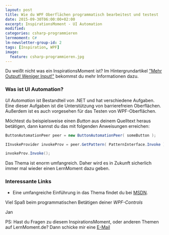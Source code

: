 ```yaml
---
layout: post
title: Wie du WPF Oberflächen programmatisch bearbeitest und testest
date: 2015-09-30T06:00:00+02:00
excerpt: InspirationsMoment - UI Automation
modified:
categories: csharp-programmieren
lernmoment: C#
lm-newsletter-group-id: 2
tags: [Inspiration, WPF]
image:
  feature: csharp-programmieren.jpg
---
```



Du weißt nicht was ein InspirationsMoment ist? Im Hintergrundartikel ["Mehr Output! Weniger Input!"](/hintergrund/mehr-output-weniger-input/) bekommst du mehr Informationen dazu.

### Was ist UI Automation?

*UI Automation* ist Bestandteil von .NET und hat verschiedene Aufgaben. Eine dieser Aufgaben ist die Unterstützung von barrierefreien Oberflächen. Außerdem ist es auch vorgesehen für das Testen von WPF-Oberflächen.

Möchtest du beispielsweise einen *Button* aus deinem Quelltext heraus betätigen, dann kannst du das mit folgenden Anweisungen erreichen:

```cs
ButtonAutomationPeer peer = new ButtonAutomationPeer( someButton );

IInvokeProvider invokeProv = peer.GetPattern( PatternInterface.Invoke ) as IInvokeProvider;

invokeProv.Invoke();
```

Das Thema ist enorm umfangreich. Daher wird es in Zukunft sicherlich immer mal wieder einen LernMoment dazu geben.

### Interessante Links 

-	Eine umfangreiche Einführung in das Thema findet du bei [MSDN](https://msdn.microsoft.com/de-de/library/ms747327(v=vs.110).aspx).

Viel Spaß beim programmatischen Betätigen deiner *WPF-Controls*

Jan


PS: Hast du Fragen zu diesem InspirationsMoment, oder anderen Themen auf LernMoment.de? Dann schicke mir eine [E-Mail](mailto:jan@lernmoment.de)
